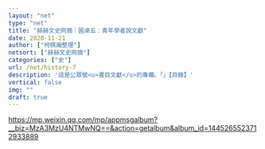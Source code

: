```yaml
---
layout: "net"
type: "net"
title: "赫赫文史网摘｜圓桌五：青年學者說文獻"
date: 2020-11-21
author: ["柯棋瀚整理"]
netsort: ["赫赫文史网摘"]
categories: ["史"]
url: /net/history-7
description: '這是公眾號<u>書目文獻</u>的專欄。「」【目錄】'
vertical: false
img: ""
draft: true
---
```


https://mp.weixin.qq.com/mp/appmsgalbum?__biz=MzA3MzU4NTMwNQ==&action=getalbum&album_id=1445265523712933889

